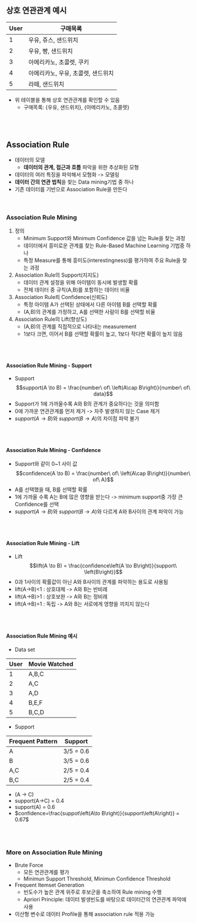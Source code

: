 ## 상호 연관관계 예시
|User|구매목록|
|---|---|
|1|우유, 쥬스, 샌드위치|
|2|우유, 빵, 샌드위치|
|3|아메리카노, 초콜렛, 쿠키|
|4|아메리카노, 우유, 초콜렛, 샌드위치|
|5|라떼, 샌드위치|

- 위 테이블을 통해 상호 연관관계를 확인할 수 있음
  - 구매목록: {우유, 샌드위치}, {아메리카노, 초콜렛}
<br><br><br><br>
## Association Rule
- 데이터의 모델
  - **데이터의 관계, 접근과 흐름** 파악을 위한 추상화된 모형
- 데이터의 여러 특징을 파악해서 모형화 -> 모델링
- **데이터 간의 연관 법칙**을 찾는 Data mining기법 중 하나
- 기존 데이터를 기반으로 Association Rule을 만든다
<br><br><br>
### Association Rule Mining
1. 정의
    - Minimum Support와 Minimum Confidence 값을 넘는 Rule을 찾는 과정
    - 데이터에서 흥미로운 관계를 찾는 Rule-Based Machine Learning 기법중 하나
    - 특정 Measure를 통해 흥미도(interestingness)를 평가하여 주요 Rule을 찾는 과정
2. Association Rule의 Support(지지도)
    - 데이터 관계 설정을 위해 아이템이 동시에 발생할 확률
    - 전체 데이터 중 규칙(A,B)를 포함하는 데이터 비율
3. Association Rule릐 Confidence(신뢰도)
    - 특정 아이템 A가 선택된 상태에서 다른 아이템 B를 선택할 확률
    - (A,B)의 관계를 가정하고, A를 선택한 사람이 B를 선택할 비율
4. Association Rule의 Lift(향상도)
    - (A,B)의 관계를 직접적으로 나타내는 measurement
    - 1보다 크면, 이어서 B를 선택할 확률이 높고, 1보다 작다면 확률이 높지 않음

<br><br>
#### Association Rule Mining - Support
- Support <br>
$$support(A \to  B) = \frac{number\ of\ \left(A\cap B\right)}{number\ of\ data}$$
- Support가 1에 가까울수록 A와 B의 관계가 중요하다는 것을 의미함
- 0에 가까운 연관관계를 먼저 제거 -> 자주 발생하지 않는 Case 제거
- $support(A \to  B)$와 $support(B \to  A)$의 차이점 파악 불가

<br><br>
#### Association Rule Mining - Confidence
- Support와 같이 0~1 사이 값
$$confidence(A \to  B) = \frac{number\ of\ \left(A\cap B\right)}{number\ of\ A}$$
- A를 선택했을 때, B를 선택할 확률
- 1에 가까울 수록 A는 B에 많은 영향을 받는다 -> minimum support중 가장 큰 Confidence를 선택
- $support(A \to  B)$와 $support(B \to  A)$와 다르게 A와 B사이의 관계 파악이 가능

<br><br>
#### Association Rule Mining - Lift
- Lift
$$lift(A \to  B) = \frac{confidence\left(A \to B\right)}{support\ \left(B\right)}$$
- 0과 1사이의 확률값이 아닌 A와 B사이의 관계를 파악하는 용도로 사용됨
- lift(A→B)<1 : 상호대체 -> A와 B는 반비례
- lift(A→B)>1 : 상호보완 -> A와 B는 정비례
- lift(A→B)=1 : 독립 -> A와 B는 서로에게 영향을 끼치지 않는다

<br><br>
#### Association Rule Mining 예시
- Data set


|User|Movie Watched|
|---|---|
|1|A,B,C|
|2|A,C|
|3|A,D|
|4|B,E,F|
|5|B,C,D|
- Support


|Frequent Pattern|Support|
|---|---|
|A|3/5 = 0.6|
|B|3/5 = 0.6|
|A,C|2/5 = 0.4|
|B,C|2/5 = 0.4|

- (A → C)
- support(A→C) = 0.4
- support(A) = 0.6
- $confidence=\frac{suppot\left(A\to B\right)}{support\left(A\right)} = 0.67$


<br><br>
### More on Association Rule Mining
- Brute Force
  - 모든 연관관계를 평가
  - Minimun Support Threshold, Minimun Confidence Threshold
- Frequent Itemset Generation
  - 빈도수가 높은 관계 위주로 후보군을 축소하여 Rule mining 수행
  - Apriori Principle: 데이터 발생빈도를 바탕으로 데이터간의 연관관계 파악에 사용
- 이산형 변수로 데이터 Profile을 통해 association rule 적용 가능
